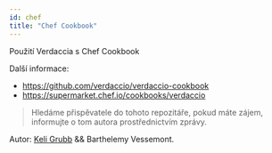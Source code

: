 ```yaml
---
id: chef
title: "Chef Cookbook"
---
```


Použití Verdaccia s Chef Cookbook

Další informace:

* <https://github.com/verdaccio/verdaccio-cookbook>
* <https://supermarket.chef.io/cookbooks/verdaccio>

> Hledáme přispěvatele do tohoto repozitáře, pokud máte zájem, informujte o tom autora prostřednictvím zprávy.

Autor: [Keli Grubb](https://github.com/kgrubb) && Barthelemy Vessemont.